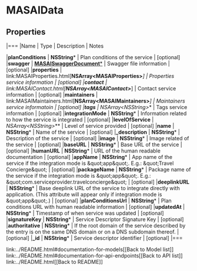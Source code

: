 # MASAIData

## Properties

|===
|Name | Type | Description | Notes

|**planConditions** | **NSString*** | Plan conditions of the service | [optional] 
|**swagger** | [**MASAISwaggerDocument***](MASAISwaggerDocument.md) | Swagger file information | [optional] 
|**properties** | link:MASAIProperties.html[**NSArray&lt;MASAIProperties&gt;***] | Properties service information | [optional] 
|**contact** | link:MASAIContact.html[**NSArray&lt;MASAIContact&gt;***] | Contact service information | [optional] 
|**maintainers** | link:MASAIMaintainers.html[**NSArray&lt;MASAIMaintainers&gt;***] | Maintainers service informatoin | [optional] 
|**tags** | **NSArray&lt;NSString*&gt;*** | Tags service information | [optional] 
|**integrationMode** | **NSString*** | Information related to how the service is integrated | [optional] 
|**levelOfService** | **NSArray&lt;NSString*&gt;*** | Level of service provided | [optional] 
|**name** | **NSString*** | Name of the service | [optional] 
|**_description** | **NSString*** | Description of the service | [optional] 
|**image** | **NSString*** | Image related of the service | [optional] 
|**baseURL** | **NSString*** | Base URL of the service | [optional] 
|**humanURL** | **NSString*** | URL of the human readable documentation | [optional] 
|**appName** | **NSString*** | App name of the service if the integration mode is \&quot;app\&quot;. E.g.: \&quot;Travel Concierge\&quot; | [optional] 
|**packageName** | **NSString*** | Package name of the service if the integration mode is \&quot;app\&quot;. E.g.: \&quot;com.serviceprovider.travelconcierge\&quot; | [optional] 
|**deeplinkURL** | **NSString*** | Base deeplink URL of the service to integrate directly with application. (This attribute will appear only if integration mode is \&quot;app\&quot;.) | [optional] 
|**planConditionsUrl** | **NSString*** | Plan conditions URL with human readable information | [optional] 
|**updatedAt** | **NSString*** | Timestamp of when service was updated | [optional] 
|**signatureKey** | **NSString*** | Service Descriptor Signature Key | [optional] 
|**authoritative** | **NSString*** | If the root domain of the service described by the entry is on the same DNS domain or on a DNS subdomain thereof. | [optional] 
|**_id** | **NSString*** | Service descriptor identifier | [optional] 
|===

link:../README.html#documentation-for-models[[Back to Model list]] link:../README.html#documentation-for-api-endpoints[[Back to API list]] link:../README.html[[Back to README]]


